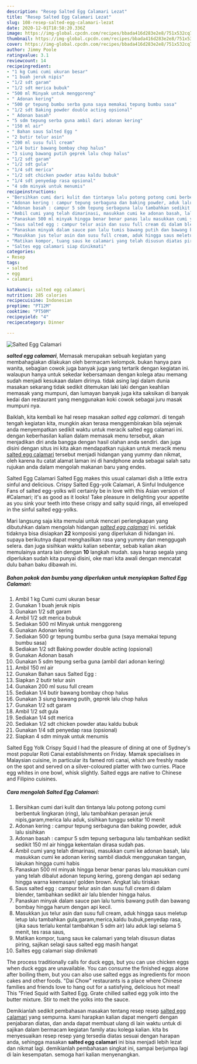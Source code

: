 ```yaml
---
description: "Resep Salted Egg Calamari Lezat"
title: "Resep Salted Egg Calamari Lezat"
slug: 108-resep-salted-egg-calamari-lezat
date: 2020-12-01T18:58:20.336Z
image: https://img-global.cpcdn.com/recipes/bbada416d283e2e8/751x532cq70/salted-egg-calamari-foto-resep-utama.jpg
thumbnail: https://img-global.cpcdn.com/recipes/bbada416d283e2e8/751x532cq70/salted-egg-calamari-foto-resep-utama.jpg
cover: https://img-global.cpcdn.com/recipes/bbada416d283e2e8/751x532cq70/salted-egg-calamari-foto-resep-utama.jpg
author: Jimmy Poole
ratingvalue: 3.1
reviewcount: 14
recipeingredient:
- "1 kg Cumi cumi ukuran besar"
- "1 buah jeruk nipis"
- "1/2 sdt garam"
- "1/2 sdt merica bubuk"
- "500 ml Minyak untuk menggoreng"
- " Adonan kering"
- "500 gr tepung bumbu serba guna saya memakai tepung bumbu sasa"
- "1/2 sdt Baking powder double acting opsional"
- " Adonan basah"
- "5 sdm tepung serba guna ambil dari adonan kering"
- "150 ml air"
- " Bahan saus Salted Egg "
- "2 butir telur asin"
- "200 ml susu full cream"
- "1/4 butir bawang bombay chop halus"
- "3 siung bawang putih geprek lalu chop halus"
- "1/2 sdt garam"
- "1/2 sdt gula"
- "1/4 sdt merica"
- "1/2 sdt chicken powder atau kaldu bubuk"
- "1/4 sdt penyedap rasa opsional"
- "4 sdm minyak untuk menumis"
recipeinstructions:
- "Bersihkan cumi dari kulit dan tintanya lalu potong potong cumi berbentuk lingkaran (ring), lalu tambahkan perasan jeruk nipis,garam,merica lalu aduk, sisihkan tunggu sekitar 10 menit"
- "Adonan kering : campur tepung serbaguna dan baking powder, aduk lalu sisihkan"
- "Adonan basah : campur 5 sdm tepung serbaguna lalu tambahkan sedikit sedikit 150 ml air hingga kekentalan dirasa sudah pas."
- "Ambil cumi yang telah dimarinasi, masukkan cumi ke adonan basah, lalu masukkan cumi ke adonan kering sambil diaduk menggunakan tangan, lakukan hingga cumi habis"
- "Panaskan 500 ml minyak hingga benar benar panas lalu masukkan cumi yang telah dibalut adonan tepung kering, goreng dengan api sedang hingga warna keemasan/ golden brown. Angkat lalu tiriskan"
- "Saus salted egg : campur telur asin dan susu full cream di dalam blender, tambahkan sedikit air lalu blender hingga halus."
- "Panaskan minyak dalam sauce pan lalu tumis bawang putih dan bawang bombay hingga harum dengan api kecil."
- "Masukkan jus telur asin dan susu full cream, aduk hingga saus meletup letup lalu tambahkan gula,garam,merica,kaldu bubuk,penyedap rasa,(jika saus terlalu kental tambahkan 5 sdm air) lalu aduk lagi selama 5 menit, tes rasa saus,"
- "Matikan kompor, tuang saus ke calamari yang telah disusun diatas piring, sajikan selagi saus salted egg masih hangat"
- "Saltes egg calamari siap dinikmati"
categories:
- Resep
tags:
- salted
- egg
- calamari

katakunci: salted egg calamari 
nutrition: 285 calories
recipecuisine: Indonesian
preptime: "PT12M"
cooktime: "PT50M"
recipeyield: "4"
recipecategory: Dinner

---
```



![Salted Egg Calamari](https://img-global.cpcdn.com/recipes/bbada416d283e2e8/751x532cq70/salted-egg-calamari-foto-resep-utama.jpg)

<b><i>salted egg calamari</i></b>, Memasak merupakan sebuah kegiatan yang membahagiakan dilakukan oleh bermacam kelompok. bukan hanya para wanita, sebagian cowok juga banyak juga yang tertarik dengan kegiatan ini. walaupun hanya untuk sekedar kebersamaan dengan kolega atau memang sudah menjadi kesukaan dalam dirinya. tidak asing lagi dalam dunia masakan sekarang tidak sedikit ditemukan laki laki dengan keahlian memasak yang mumpuni, dan lumayan banyak juga kita saksikan di banyak kedai dan restaurant yang menggunakan koki cowok sebagai juru masak mumpuni nya.

Baiklah, kita kembali ke hal resep masakan <i>salted egg calamari</i>. di tengah tengah kegiatan kita, mungkin akan terasa menggembirakan bila sejenak anda menyempatkan sedikit waktu untuk meracik salted egg calamari ini. dengan keberhasilan kalian dalam memasak menu tersebut, akan menjadikan diri anda bangga dengan hasil olahan anda sendiri. dan juga disini dengan situs ini kita akan mendapatkan rujukan untuk meracik menu <u>salted egg calamari</u> tersebut menjadi hidangan yang yummy dan nikmat, oleh karena itu catat alamat laman ini di handphone anda sebagai salah satu rujukan anda dalam mengolah makanan baru yang endes.

Salted Egg Calamari Salted Egg makes this usual calamari dish a little extra sinful and delicious. Crispy Salted Egg-yolk Calamari, A Sinful Indulgence Fans of salted egg-yolks will certainly be in love with this Asian version of #Calamari; it&#39;s as good as it looks! Take pleasure in delighting your appetite as you sink your teeth into these crispy and salty squid rings, all enveloped in the sinful salted egg-yolks.


Mari langsung saja kita memulai untuk mencari perlengkapan yang dibutuhkan dalam mengolah hidangan <u><i>salted egg calamari</i></u> ini. setidak tidaknya bisa disiapkan <b>22</b> komposisi yang diperlukan di hidangan ini. supaya berikutnya dapat menghasilkan rasa yang yummy dan menggugah selera. dan juga sisihkan waktu kalian sebentar, sebab kalian akan memulainya antara lain dengan <b>10</b> langkah mudah. saya harap segala yang diperlukan sudah kita punyai disini, oke mari kita awali dengan mencatat dulu bahan baku dibawah ini.

<!--inarticleads1-->

##### Bahan pokok dan bumbu yang diperlukan untuk menyiapkan Salted Egg Calamari:

1. Ambil 1 kg Cumi cumi ukuran besar
1. Gunakan 1 buah jeruk nipis
1. Gunakan 1/2 sdt garam
1. Ambil 1/2 sdt merica bubuk
1. Sediakan 500 ml Minyak untuk menggoreng
1. Gunakan  Adonan kering
1. Sediakan 500 gr tepung bumbu serba guna (saya memakai tepung bumbu sasa)
1. Sediakan 1/2 sdt Baking powder double acting (opsional)
1. Gunakan  Adonan basah
1. Gunakan 5 sdm tepung serba guna (ambil dari adonan kering)
1. Ambil 150 ml air
1. Gunakan  Bahan saus Salted Egg :
1. Siapkan 2 butir telur asin
1. Gunakan 200 ml susu full cream
1. Sediakan 1/4 butir bawang bombay chop halus
1. Gunakan 3 siung bawang putih, geprek lalu chop halus
1. Gunakan 1/2 sdt garam
1. Ambil 1/2 sdt gula
1. Sediakan 1/4 sdt merica
1. Sediakan 1/2 sdt chicken powder atau kaldu bubuk
1. Gunakan 1/4 sdt penyedap rasa (opsional)
1. Siapkan 4 sdm minyak untuk menumis


Salted Egg Yolk Crispy Squid I had the pleasure of dining at one of Sydney&#39;s most popular Roti Canai establishments on Friday. Mamak specialises in Malaysian cuisine, in particular its famed roti canai, which are freshly made on the spot and served on a silver-coloured platter with two curries. Place egg whites in one bowl, whisk slightly. Salted eggs are native to Chinese and Filipino cuisines. 

<!--inarticleads2-->

##### Cara mengolah Salted Egg Calamari:

1. Bersihkan cumi dari kulit dan tintanya lalu potong potong cumi berbentuk lingkaran (ring), lalu tambahkan perasan jeruk nipis,garam,merica lalu aduk, sisihkan tunggu sekitar 10 menit
1. Adonan kering : campur tepung serbaguna dan baking powder, aduk lalu sisihkan
1. Adonan basah : campur 5 sdm tepung serbaguna lalu tambahkan sedikit sedikit 150 ml air hingga kekentalan dirasa sudah pas.
1. Ambil cumi yang telah dimarinasi, masukkan cumi ke adonan basah, lalu masukkan cumi ke adonan kering sambil diaduk menggunakan tangan, lakukan hingga cumi habis
1. Panaskan 500 ml minyak hingga benar benar panas lalu masukkan cumi yang telah dibalut adonan tepung kering, goreng dengan api sedang hingga warna keemasan/ golden brown. Angkat lalu tiriskan
1. Saus salted egg : campur telur asin dan susu full cream di dalam blender, tambahkan sedikit air lalu blender hingga halus.
1. Panaskan minyak dalam sauce pan lalu tumis bawang putih dan bawang bombay hingga harum dengan api kecil.
1. Masukkan jus telur asin dan susu full cream, aduk hingga saus meletup letup lalu tambahkan gula,garam,merica,kaldu bubuk,penyedap rasa,(jika saus terlalu kental tambahkan 5 sdm air) lalu aduk lagi selama 5 menit, tes rasa saus,
1. Matikan kompor, tuang saus ke calamari yang telah disusun diatas piring, sajikan selagi saus salted egg masih hangat
1. Saltes egg calamari siap dinikmati


The process traditionally calls for duck eggs, but you can use chicken eggs when duck eggs are unavailable. You can consume the finished eggs alone after boiling them, but you can also use salted eggs as ingredients for moon cakes and other foods. &#34;Dai Chow&#34; restaurants is a place where Chinese families and friends love to hang out for a satisfying, delicious hot meal! This &#34;Fried Squid with Salted Egg. Grate chilled salted egg yolk into the butter mixture. Stir to melt the yolks into the sauce. 

Demikianlah sedikit pembahasan masakan tentang resep resep <u>salted egg calamari</u> yang sempurna. kami harapkan kalian dapat mengerti dengan penjabaran diatas, dan anda dapat membuat ulang di lain waktu untuk di sajikan dalam bermacam kegiatan family atau kolega kalian. kita bs menyesuaikan resep resep yang tersedia diatas sesuai dengan harapan anda, sehingga masakan <b>salted egg calamari</b> ini bisa menjadi lebih lezat dan nikmat lagi. demikianlah pembahasan singkat ini, sampai berjumpa lagi di lain kesempatan. semoga hari kalian menyenangkan.
